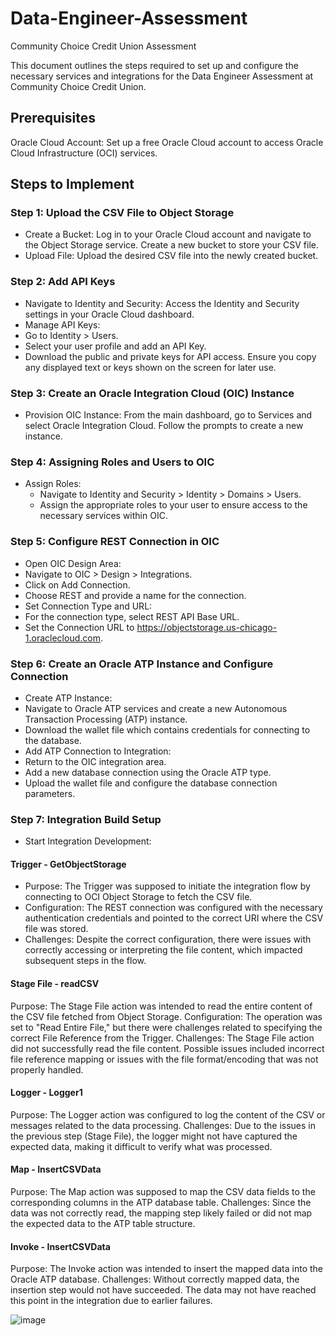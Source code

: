 # Data-Engineer-Assessment
Community Choice Credit Union Assessment

This document outlines the steps required to set up and configure the necessary services and integrations for the Data Engineer Assessment at Community Choice Credit Union.

## Prerequisites
Oracle Cloud Account: Set up a free Oracle Cloud account to access Oracle Cloud Infrastructure (OCI) services.

## Steps to Implement
### Step 1: Upload the CSV File to Object Storage
* Create a Bucket: Log in to your Oracle Cloud account and navigate to the Object Storage service. Create a new bucket to store your CSV file.
* Upload File: Upload the desired CSV file into the newly created bucket.

### Step 2: Add API Keys
* Navigate to Identity and Security: Access the Identity and Security settings in your Oracle Cloud dashboard.
* Manage API Keys:
* Go to Identity > Users.
* Select your user profile and add an API Key.
* Download the public and private keys for API access. Ensure you copy any displayed text or keys shown on the screen for later use.

### Step 3: Create an Oracle Integration Cloud (OIC) Instance
* Provision OIC Instance: From the main dashboard, go to Services and select Oracle Integration Cloud. Follow the prompts to create a new instance.

### Step 4: Assigning Roles and Users to OIC
* Assign Roles:
    - Navigate to Identity and Security > Identity > Domains > Users.
    - Assign the appropriate roles to your user to ensure access to the necessary services within OIC.

### Step 5: Configure REST Connection in OIC
* Open OIC Design Area:
* Navigate to OIC > Design > Integrations.
* Click on Add Connection.
* Choose REST and provide a name for the connection.
* Set Connection Type and URL:
* For the connection type, select REST API Base URL.
* Set the Connection URL to https://objectstorage.us-chicago-1.oraclecloud.com.

### Step 6: Create an Oracle ATP Instance and Configure Connection
* Create ATP Instance:
* Navigate to Oracle ATP services and create a new Autonomous Transaction Processing (ATP) instance.
* Download the wallet file which contains credentials for connecting to the database.
* Add ATP Connection to Integration:
* Return to the OIC integration area.
* Add a new database connection using the Oracle ATP type.
* Upload the wallet file and configure the database connection parameters.

### Step 7: Integration Build Setup
* Start Integration Development:
#### Trigger - GetObjectStorage
* Purpose:
The Trigger was supposed to initiate the integration flow by connecting to OCI Object Storage to fetch the CSV file.
* Configuration:
The REST connection was configured with the necessary authentication credentials and pointed to the correct URI where the CSV file was stored.
* Challenges:
Despite the correct configuration, there were issues with correctly accessing or interpreting the file content, which impacted subsequent steps in the flow.

#### Stage File - readCSV
Purpose:
The Stage File action was intended to read the entire content of the CSV file fetched from Object Storage.
Configuration:
The operation was set to "Read Entire File," but there were challenges related to specifying the correct File Reference from the Trigger.
Challenges:
The Stage File action did not successfully read the file content. Possible issues included incorrect file reference mapping or issues with the file format/encoding that was not properly handled.

#### Logger - Logger1
Purpose:
The Logger action was configured to log the content of the CSV or messages related to the data processing.
Challenges:
Due to the issues in the previous step (Stage File), the logger might not have captured the expected data, making it difficult to verify what was processed.


#### Map - InsertCSVData
Purpose:
The Map action was supposed to map the CSV data fields to the corresponding columns in the ATP database table.
Challenges:
Since the data was not correctly read, the mapping step likely failed or did not map the expected data to the ATP table structure.

#### Invoke - InsertCSVData
Purpose:
The Invoke action was intended to insert the mapped data into the Oracle ATP database.
Challenges:
Without correctly mapped data, the insertion step would not have succeeded. The data may not have reached this point in the integration due to earlier failures.

![image](https://github.com/user-attachments/assets/17611faf-7b49-4dba-a5bd-e47c7d07c0d4)




